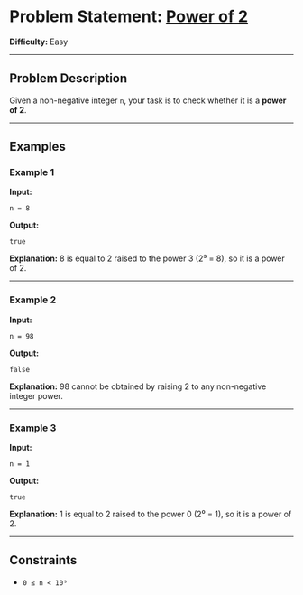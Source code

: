 # Problem Statement: [Power of 2](https://www.geeksforgeeks.org/problems/power-of-2-1587115620/1)

**Difficulty:** Easy

---

## **Problem Description**

Given a non-negative integer `n`, your task is to check whether it is a **power of 2**.

---

## **Examples**

### **Example 1**

**Input:**

```
n = 8
```

**Output:**

```
true
```

**Explanation:**
8 is equal to 2 raised to the power 3 (2³ = 8), so it is a power of 2.

---

### **Example 2**

**Input:**

```
n = 98
```

**Output:**

```
false
```

**Explanation:**
98 cannot be obtained by raising 2 to any non-negative integer power.

---

### **Example 3**

**Input:**

```
n = 1
```

**Output:**

```
true
```

**Explanation:**
1 is equal to 2 raised to the power 0 (2⁰ = 1), so it is a power of 2.

---

## **Constraints**

* `0 ≤ n < 10⁹`
